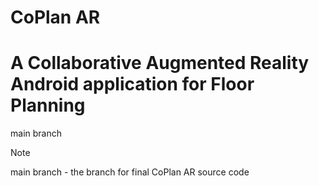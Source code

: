 # CoPlan AR
A Collaborative Augmented Reality Android application for Floor Planning
=======
main branch
> [!NOTE]
> main branch - the branch for final CoPlan AR source code
